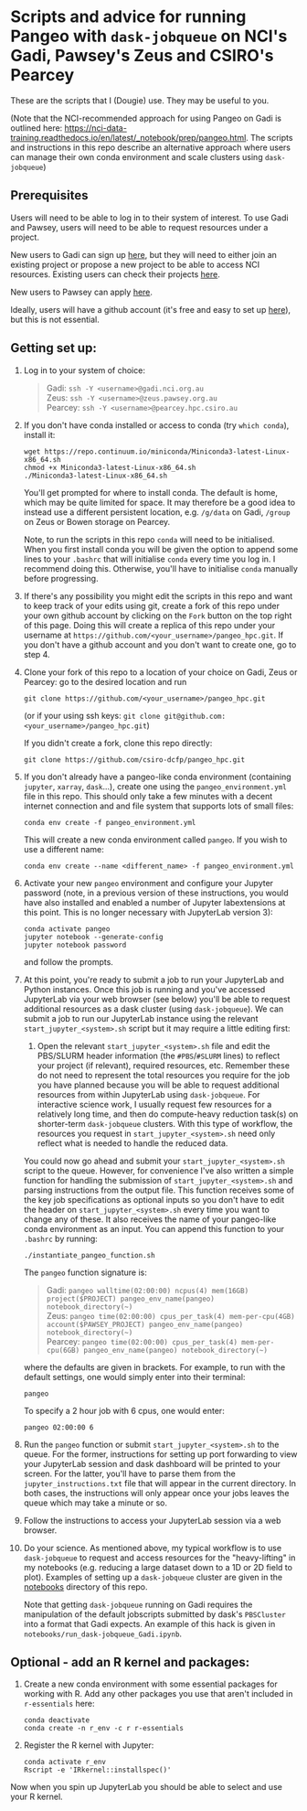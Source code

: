# Scripts and advice for running Pangeo with `dask-jobqueue` on NCI's Gadi, Pawsey's Zeus and CSIRO's Pearcey
These are the scripts that I (Dougie) use. They may be useful to you.

(Note that the NCI-recommended approach for using Pangeo on Gadi is outlined here: https://nci-data-training.readthedocs.io/en/latest/_notebook/prep/pangeo.html. The scripts and instructions in this repo describe an alternative approach where users can manage their own conda environment and scale clusters using `dask-jobqueue`)

## Prerequisites
Users will need to be able to log in to their system of interest. To use Gadi and Pawsey, users will need to be able to request resources under a project. 

New users to Gadi can sign up [here](https://my.nci.org.au/mancini/signup/0), but they will need to either join an existing project or propose a new project to be able to access NCI resources. Existing users can check their projects [here](https://my.nci.org.au/mancini/).

New users to Pawsey can apply [here](https://pawsey.org.au/supercomputing/).

Ideally, users will have a github account (it's free and easy to set up [here](https://github.com/join)), but this is not essential.

## Getting set up:
1. Log in to your system of choice:
	> Gadi: `ssh -Y <username>@gadi.nci.org.au`\
	> Zeus: `ssh -Y <username>@zeus.pawsey.org.au`\
	> Pearcey: `ssh -Y <username>@pearcey.hpc.csiro.au`

2. If you don't have conda installed or access to conda (try `which conda`), install it:  
	```
	wget https://repo.continuum.io/miniconda/Miniconda3-latest-Linux-x86_64.sh
	chmod +x Miniconda3-latest-Linux-x86_64.sh
	./Miniconda3-latest-Linux-x86_64.sh
	```  
	You'll get prompted for where to install conda. The default is home, which may be quite limited for space. It may therefore be a good idea to instead use a different persistent location, e.g. `/g/data` on Gadi, `/group` on Zeus or Bowen storage on Pearcey.
	
	Note, to run the scripts in this repo `conda` will need to be initialised. When you first install conda you will be given the option to append some lines to your `.bashrc` that will initialise `conda` every time you log in. I recommend doing this. Otherwise, you'll have to initialise `conda` manually before progressing.
	
3. If there's any possibility you might edit the scripts in this repo and want to keep track of your edits using git, create a fork of this repo under your own github account by clicking on the `Fork` button on the top right of this page. Doing this will create a replica of this repo under your username at `https://github.com/<your_username>/pangeo_hpc.git`. If you don't have a github account and you don't want to create one, go to step 4.
	
4. Clone your fork of this repo to a location of your choice on Gadi, Zeus or Pearcey: go to the desired location and run 
	```
	git clone https://github.com/<your_username>/pangeo_hpc.git
	``` 
	(or if your using ssh keys: `git clone git@github.com:<your_username>/pangeo_hpc.git`)
	
	If you didn't create a fork, clone this repo directly: 
	```
	git clone https://github.com/csiro-dcfp/pangeo_hpc.git
	```

5. If you don't already have a pangeo-like conda environment (containing `jupyter`, `xarray`, `dask`...), create one using the `pangeo_environment.yml` file in this repo. This should only take a few minutes with a decent internet connection and and file system that supports lots of small files: 
	```
	conda env create -f pangeo_environment.yml
	```
	This will create a new conda environment called `pangeo`. If you wish to use a different name: 
	```
	conda env create --name <different_name> -f pangeo_environment.yml
	```

6. Activate your new `pangeo` environment and configure your Jupyter password (note, in a previous version of these instructions, you would have also installed and enabled a number of Jupyter labextensions at this point. This is no longer necessary with JupyterLab version 3): 
	```
	conda activate pangeo
	jupyter notebook --generate-config
	jupyter notebook password
	```
	and follow the prompts.
	
8. At this point, you're ready to submit a job to run your JupyterLab and Python instances. Once this job is running and you've accessed JupyterLab via your web browser (see below) you'll be able to request additional resources as a dask cluster (using `dask-jobqueue`). We can submit a job to run our JupyterLab instance using the relevant `start_jupyter_<system>.sh` script but it may require a little editing first:

	1. Open the relevant `start_jupyter_<system>.sh` file and edit the PBS/SLURM header information (the `#PBS`/`#SLURM` lines) to reflect your project (if relevant), required resources, etc. Remember these do not need to represent the total resources you require for the job you have planned because you will be able to request additional resources from within JupyterLab using `dask-jobqueue`. For interactive science work, I usually request few resources for a relatively long time, and then do compute-heavy reduction task(s) on shorter-term `dask-jobqueue` clusters. With this type of workflow, the resources you request in `start_jupyter_<system>.sh` need only reflect what is needed to handle the reduced data.

	You could now go ahead and submit your `start_jupyter_<system>.sh` script to the queue. However, for convenience I've also written a simple function for handling the submission of `start_jupyter_<system>.sh` and parsing instructions from the output file. This function receives some of the key job specifications as optional inputs so you don't have to edit the header on `start_jupyter_<system>.sh` every time you want to change any of these. It also receives the name of your pangeo-like conda environment as an input. You can append this function to your `.bashrc` by running: 
	```
	./instantiate_pangeo_function.sh
	```
	The `pangeo` function signature is:
	> Gadi: `pangeo walltime(02:00:00) ncpus(4) mem(16GB) project($PROJECT) pangeo_env_name(pangeo) notebook_directory(~)`\
	> Zeus: `pangeo time(02:00:00) cpus_per_task(4) mem-per-cpu(4GB) account($PAWSEY_PROJECT) pangeo_env_name(pangeo) notebook_directory(~)`\
	> Pearcey: `pangeo time(02:00:00) cpus_per_task(4) mem-per-cpu(6GB) pangeo_env_name(pangeo) notebook_directory(~)`
	
	where the defaults are given in brackets. For example, to run with the default settings, one would simply enter into their terminal:
	```
	pangeo
	```
	To specify a 2 hour job with 6 cpus, one would enter:
	```
	pangeo 02:00:00 6
	```

9. Run the `pangeo` function or submit `start_jupyter_<system>.sh` to the queue. For the former, instructions for setting up port forwarding to view your JupyterLab session and dask dashboard will be printed to your screen. For the latter, you'll have to parse them from the `jupyter_instructions.txt` file that will appear in the current directory. In both cases, the instructions will only appear once your jobs leaves the queue which may take a minute or so.

10. Follow the instructions to access your JupyterLab session via a web browser.

11. Do your science. As mentioned above, my typical workflow is to use `dask-jobqueue` to request and access resources for the "heavy-lifting" in my notebooks (e.g. reducing a large dataset down to a 1D or 2D field to plot). Examples of setting up a `dask-jobqueue` cluster are given in the [notebooks](https://github.com/csiro-dcfp/pangeo_hpc/tree/master/notebooks) directory of this repo. 

	Note that getting `dask-jobqueue` running on Gadi requires the manipulation of the default jobscripts submitted by dask's `PBSCluster` into a format that Gadi expects. An example of this hack is given in `notebooks/run_dask-jobqueue_Gadi.ipynb`. 

## Optional - add an R kernel and packages:
1. Create a new conda environment with some essential packages for working with R. Add any other packages you use that aren't included in `r-essentials` here:
	```
	conda deactivate
	conda create -n r_env -c r r-essentials
	```

2. Register the R kernel with Jupyter:
	```
	conda activate r_env
	Rscript -e 'IRkernel::installspec()'
	```

Now when you spin up JupyterLab you should be able to select and use your R kernel. 
